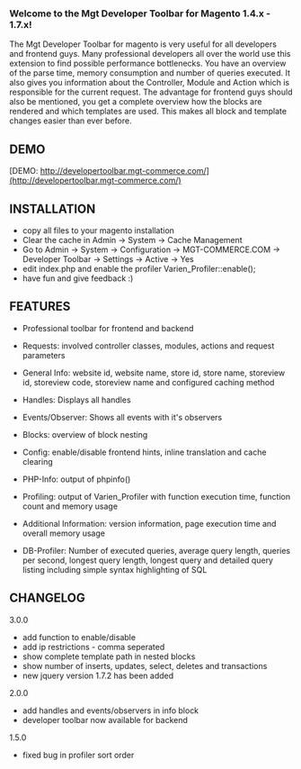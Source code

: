 ### Welcome to the Mgt Developer Toolbar for Magento 1.4.x - 1.7.x!

The Mgt Developer Toolbar for magento is very useful for all developers and frontend guys. 
Many professional developers all over the world use this extension to find possible performance bottlenecks. 
You have an overview of the parse time, memory consumption and number of queries executed. 
It also gives you information about the Controller, Module and Action which is responsible for the current request. 
The advantage for frontend guys should also be mentioned, you get a complete overview how the blocks are rendered and which templates are used.
This makes all block and template changes easier than ever before. 

## DEMO

[DEMO: http://developertoolbar.mgt-commerce.com/](http://developertoolbar.mgt-commerce.com/)

## INSTALLATION

* copy all files to your magento installation
* Clear the cache in Admin -> System -> Cache Management 
* Go to Admin -> System -> Configuration -> MGT-COMMERCE.COM -> Developer Toolbar -> Settings -> Active -> Yes 
* edit index.php and enable the profiler Varien_Profiler::enable();
* have fun and give feedback :)

## FEATURES

* Professional toolbar for frontend and backend

* Requests: involved controller classes, modules, actions and request parameters

* General Info: website id, website name, store id, store name, storeview id, storeview code, storeview name and configured caching method

* Handles: Displays all handles

* Events/Observer: Shows all events with it's observers

* Blocks: overview of block nesting

* Config: enable/disable frontend hints, inline translation and cache clearing

* PHP-Info: output of phpinfo()

* Profiling: output of Varien_Profiler with function execution time, function count and memory usage

* Additional Information: version information, page execution time and overall memory usage

* DB-Profiler: Number of executed queries, average query length, queries per second, longest query length, longest query and detailed query listing including simple syntax highlighting of SQL


## CHANGELOG

3.0.0

* add function to enable/disable
* add ip restrictions - comma seperated
* show complete template path in nested blocks
* show number of inserts, updates, select, deletes and transactions
* new jquery version 1.7.2 has been added

2.0.0

*  add handles and events/observers in info block
*  developer toolbar now available for backend

1.5.0

* fixed bug in profiler sort order